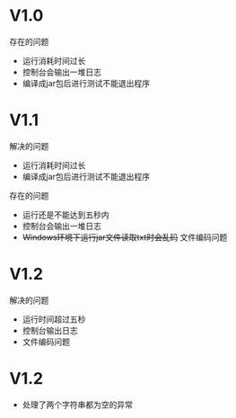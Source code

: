 # V1.0
存在的问题
+ 运行消耗时间过长
+ 控制台会输出一堆日志
+ 编译成jar包后进行测试不能退出程序

# V1.1
解决的问题
+ 运行消耗时间过长
+ 编译成jar包后进行测试不能退出程序

存在的问题
+ 运行还是不能达到五秒内
+ 控制台会输出一堆日志
+ ~~Windows环境下运行jar文件读取txt时会乱码~~ 文件编码问题

# V1.2
解决的问题
+ 运行时间超过五秒
+ 控制台输出日志
+ 文件编码问题

# V1.2
+ 处理了两个字符串都为空的异常
